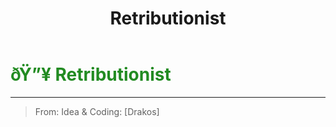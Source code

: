﻿---
lang: en-US
title: Retributionist
prev: NiceGuesser
next: Reverie
---
# <font color="#228b22">ðŸ”¥ <b>Retributionist</b></font> <Badge text="Killing" type="tip" vertical="middle"/>
---

> From: Idea & Coding: [Drakos]


